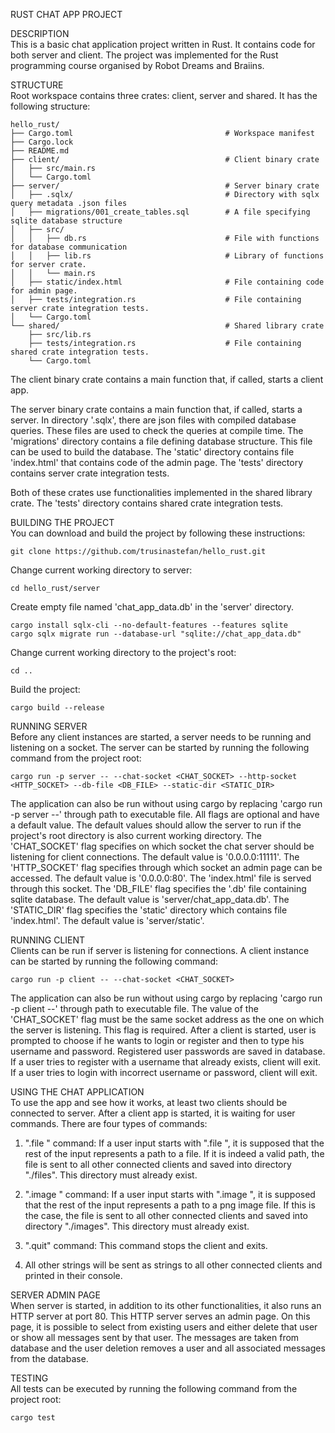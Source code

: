RUST CHAT APP PROJECT  

DESCRIPTION  
This is a basic chat application project written in Rust. It contains code for both server and client. The project was implemented for the Rust programming course organised by Robot Dreams and Braiins.

STRUCTURE  
Root workspace contains three crates: client, server and shared. It has the following structure:

```
hello_rust/
├── Cargo.toml                                  # Workspace manifest
├── Cargo.lock
├── README.md
├── client/                                     # Client binary crate
│   ├── src/main.rs
│   └── Cargo.toml
├── server/                                     # Server binary crate
│   ├── .sqlx/                                  # Directory with sqlx query metadata .json files
│   ├── migrations/001_create_tables.sql        # A file specifying sqlite database structure
│   ├── src/
│   │   ├── db.rs                               # File with functions for database communication
│   │   ├── lib.rs                              # Library of functions for server crate.
│   │   └── main.rs
│   ├── static/index.html                       # File containing code for admin page.
│   ├── tests/integration.rs                    # File containing server crate integration tests.
│   └── Cargo.toml
└── shared/                                     # Shared library crate
    ├── src/lib.rs
    ├── tests/integration.rs                    # File containing shared crate integration tests.
    └── Cargo.toml
```

The client binary crate contains a main function that, if called, starts a client app.

The server binary crate contains a main function that, if called, starts a server.
In directory '.sqlx', there are json files with compiled database queries. These files are used to check the queries at compile time.
The 'migrations' directory contains a file defining database structure. This file can be used to build the database.
The 'static' directory contains file 'index.html' that contains code of the admin page.
The 'tests' directory contains server crate integration tests.

Both of these crates use functionalities implemented in the shared library crate.
The 'tests' directory contains shared crate integration tests.

BUILDING THE PROJECT  
You can download and build the project by following these instructions:

```
git clone https://github.com/trusinastefan/hello_rust.git
```

Change current working directory to server:

```
cd hello_rust/server
```

Create empty file named 'chat_app_data.db' in the 'server' directory.

```
cargo install sqlx-cli --no-default-features --features sqlite
cargo sqlx migrate run --database-url "sqlite://chat_app_data.db"
```

Change current working directory to the project's root:

```
cd ..
```

Build the project:

```
cargo build --release
```

RUNNING SERVER  
Before any client instances are started, a server needs to be running and listening on a socket. The server can be started by running the following command from the project root:

```
cargo run -p server -- --chat-socket <CHAT_SOCKET> --http-socket <HTTP_SOCKET> --db-file <DB_FILE> --static-dir <STATIC_DIR>
```

The application can also be run without using cargo by replacing 'cargo run -p server --' through path to executable file.
All flags are optional and have a default value. The default values should allow the server to run if the project's root directory is also current working directory.
The 'CHAT_SOCKET' flag specifies on which socket the chat server should be listening for client connections. The default value is '0.0.0.0:11111'.
The 'HTTP_SOCKET' flag specifies through which socket an admin page can be accessed. The default value is '0.0.0.0:80'. The 'index.html' file is served through this socket.
The 'DB_FILE' flag specifies the '.db' file containing sqlite database. The default value is 'server/chat_app_data.db'.
The 'STATIC_DIR' flag specifies the 'static' directory which contains file 'index.html'. The default value is 'server/static'.

RUNNING CLIENT  
Clients can be run if server is listening for connections. A client instance can be started by running the following command:

```
cargo run -p client -- --chat-socket <CHAT_SOCKET>
```

The application can also be run without using cargo by replacing 'cargo run -p client --' through path to executable file.
The value of the 'CHAT_SOCKET' flag must be the same socket address as the one on which the server is listening. This flag is required.
After a client is started, user is prompted to choose if he wants to login or register and then to type his username and password. Registered user passwords are saved in database. If a user tries to register with a username that already exists, client will exit. If a user tries to login with incorrect username or password, client will exit.

USING THE CHAT APPLICATION  
To use the app and see how it works, at least two clients should be connected to server. After a client app is started, it is waiting for user commands. There are four types of commands:

1. ".file <path>" command: If a user input starts with ".file ", it is supposed that the rest of the input represents a path to a file. If it is indeed a valid path, the file is sent to all other connected clients and saved into directory "./files". This directory must already exist.

2. ".image <path>" command: If a user input starts with ".image ", it is supposed that the rest of the input represents a path to a png image file. If this is the case, the file is sent to all other connected clients and saved into directory "./images". This directory must already exist.

3. ".quit" command: This command stops the client and exits.

4. All other strings will be sent as strings to all other connected clients and printed in their console.

SERVER ADMIN PAGE  
When server is started, in addition to its other functionalities, it also runs an HTTP server at port 80. This HTTP server serves an admin page. On this page, it is possible to select from existing users and either delete that user or show all messages sent by that user. The messages are taken from database and the user deletion removes a user and all associated messages from the database.

TESTING  
All tests can be executed by running the following command from the project root:

```
cargo test
```
